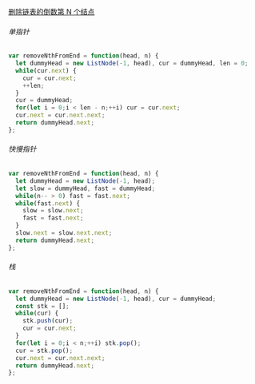 [删除链表的倒数第 N 个结点](https://leetcode.cn/problems/remove-nth-node-from-end-of-list/description/?envType=study-plan-v2&envId=top-100-liked)

###### 单指针

```javascript
var removeNthFromEnd = function(head, n) {
  let dummyHead = new ListNode(-1, head), cur = dummyHead, len = 0;
  while(cur.next) {
    cur = cur.next;
    ++len;
  }
  cur = dummyHead;
  for(let i = 0;i < len - n;++i) cur = cur.next;
  cur.next = cur.next.next;
  return dummyHead.next;
};
```

###### 快慢指针

```JavaScript
var removeNthFromEnd = function(head, n) {
  let dummyHead = new ListNode(-1, head);
  let slow = dummyHead, fast = dummyHead;
  while(n-- > 0) fast = fast.next;
  while(fast.next) {
    slow = slow.next;
    fast = fast.next;
  }
  slow.next = slow.next.next;
  return dummyHead.next;
};
```

###### 栈

```JavaScript
var removeNthFromEnd = function(head, n) {
  let dummyHead = new ListNode(-1, head), cur = dummyHead;
  const stk = [];
  while(cur) {
    stk.push(cur);
    cur = cur.next;
  }
  for(let i = 0;i < n;++i) stk.pop();
  cur = stk.pop();
  cur.next = cur.next.next;
  return dummyHead.next;
};
```